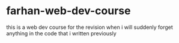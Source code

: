 # farhan-web-dev-course
this is a web dev course for the revision when i will suddenly forget anything  in the code that i written previously
